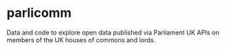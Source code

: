 # parlicomm
Data and code to explore open data published via Parliament UK APIs on members of the UK houses of commons and lords.
